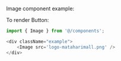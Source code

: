 Image component example:

To render Button:

```jsx static
import { Image } from '@/components';
```

```js
<div className="example">
    <Image src='logo-mataharimall.png' />
</div>
```